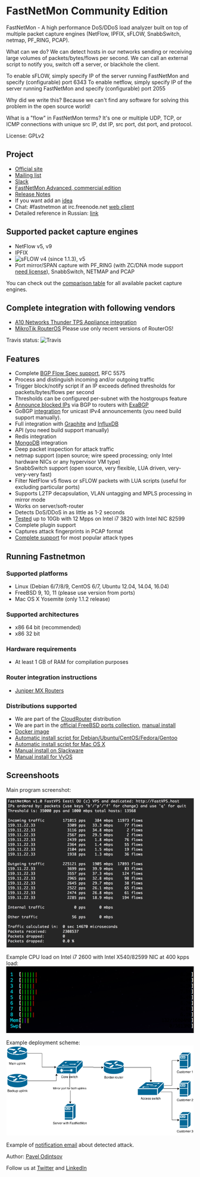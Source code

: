 FastNetMon Community Edition
===========
FastNetMon - A high performance DoS/DDoS load analyzer built on top of multiple packet capture engines (NetFlow, IPFIX, sFLOW, SnabbSwitch, netmap, PF_RING, PCAP).

What can we do? We can detect hosts in our networks sending or receiving large volumes of packets/bytes/flows per second. We can call an external script to notify you, switch off a server, or blackhole the client.

To enable sFLOW, simply specify IP of the server running FastNetMon and specify (configurable) port 6343
To enable netflow, simply specify IP of the server running FastNetMon and specify (configurable) port 2055

Why did we write this? Because we can't find any software for solving this problem in the open source world! 

What is a "flow" in FastNetMon terms?  It's one or multiple UDP, TCP, or ICMP connections with unique src IP, dst IP, src port, dst port, and protocol.

License: GPLv2

Project 
-------
- [Official site](https://fastnetmon.com)
- [Mailing list](https://groups.google.com/forum/#!forum/fastnetmon)
- [Slack](https://join.slack.com/t/fastnetmon/shared_invite/MjM3NDUwNzY4NjA5LTE1MDQ4MzE5NTAtYmU4MjYyYWNiZQ)
- [FastNetMon Advanced, commercial edition](https://fastnetmon.com/fastnetmon-advanced/)
- [Release Notes](https://github.com/pavel-odintsov/fastnetmon/releases)
- If you want add an [idea](https://fastnetmon.fider.io/)
- Chat: #fastnetmon at irc.freenode.net [web client](https://webchat.freenode.net/)
- Detailed reference in Russian: [link](https://fastnetmon.com/wp-content/uploads/2017/07/FastNetMon_Reference_Russian.pdf)

Supported packet capture engines
--------------------------------
- NetFlow v5, v9
- IPFIX
- ![sFLOW](http://sflow.org/images/sflowlogo.gif) v4 (since 1.1.3), v5
- Port mirror/SPAN capture with PF_RING (with ZC/DNA mode support [need license](http://www.ntop.org/products/pf_ring/)), SnabbSwitch, NETMAP and PCAP

You can check out the [comparison table](https://fastnetmon.com/docs/capture_backends/) for all available packet capture engines.

Complete integration with following vendors 
--------------------------------
- [A10 Networks Thunder TPS Appliance integration](src/a10_plugin)
- [MikroTik RouterOS](src/mikrotik_plugin) Please use only recent versions of RouterOS!

Travis status: ![Travis](https://travis-ci.org/pavel-odintsov/fastnetmon.svg?branch=master)

Features
--------
- Complete [BGP Flow Spec support](https://fastnetmon.com/docs/bgp_flow_spec/), RFC 5575
- Process and distinguish incoming and/or outgoing traffic
- Trigger block/notify script if an IP exceeds defined thresholds for packets/bytes/flows per second
- Thresholds can be configured per-subnet with the hostgroups feature
- [Announce blocked IPs](https://fastnetmon.com/docs/exabgp_integration/) via BGP to routers with [ExaBGP](https://github.com/Exa-Networks/exabgp)
- GoBGP [integration](https://fastnetmon.com/docs/gobgp-integration/) for unicast IPv4 announcements (you need build support manually).
- Full integration with [Graphite](https://fastnetmon.com/docs/graphite_integration/) and [InfluxDB](https://fastnetmon.com/docs/influxdb_integration/)
- API (you need build support manually)
- Redis integration
- [MongoDB](https://fastnetmon.com/docs/mongodb/) integration
- Deep packet inspection for attack traffic
- netmap support (open source; wire speed processing; only Intel hardware NICs or any hypervisor VM type)
- SnabbSwitch support (open source, very flexible, LUA driven, very-very-very fast)
- Filter NetFlow v5 flows or sFLOW packets with LUA scripts (useful for excluding particular ports)
- Supports L2TP decapsulation, VLAN untagging and MPLS processing in mirror mode 
- Works on server/soft-router
- Detects DoS/DDoS in as little as 1-2 seconds
- [Tested](https://fastnetmon.com/docs/performance_tests/) up to 10Gb with 12 Mpps on Intel i7 3820 with Intel NIC 82599
- Complete plugin support
- Captures attack fingerprints in PCAP format
- [Complete support](https://fastnetmon.com/docs/detected_attack_types/) for most popular attack types

Running Fastnetmon
------------------
### Supported platforms
- Linux (Debian 6/7/8/9, CentOS 6/7, Ubuntu 12.04, 14.04, 16.04)
- FreeBSD 9, 10, 11 (please use version from ports)
- Mac OS X Yosemite (only 1.1.2 release)

### Supported architectures
- x86 64 bit (recommended)
- x86 32 bit

### Hardware requirements
- At least 1 GB of RAM for compilation purposes

### Router integration instructions
- [Juniper MX Routers](docs/JUNOS_INTEGRATION.md)

### Distributions supported
- We are part of the [CloudRouter](https://cloudrouter.org/cloudrouter/2015/07/09/fastnetmon.html) distribution
- We are part in the [official FreeBSD ports collection](https://freshports.org/net-mgmt/fastnetmon/), [manual install](docs/FreeBSD_INSTALL.md)
- [Docker image](docs/DOCKER_INSTALL.md)
- [Automatic install script for Debian/Ubuntu/CentOS/Fedora/Gentoo](docs/INSTALL.md)
- [Automatic install script for Mac OS X](docs/MAC_OS_INSTALL.md)
- [Manual install on Slackware](docs/SLACKWARE_INSTALL.md)
- [Manual install for VyOS](docs/VyOS_INSTALL.md)

Screenshoots
------------

Main program screenshot:

![Main screen image](docs/images/fastnetmon_screen.png)

Example CPU load on Intel i7 2600 with Intel X540/82599 NIC at 400 kpps load:
![Cpu consumption](docs/images/fastnetmon_stats.png)

Example deployment scheme:
![Network diagramm](docs/images/network_map.png)

Example of [notification email](https://fastnetmon.com/docs/attack_report_example/) about detected attack.

Author: [Pavel Odintsov](http://uk.linkedin.com/in/podintsov/)

Follow us at [Twitter](https://twitter.com/fastnetmon) and [LinkedIn](https://www.linkedin.com/company/fastnetmon/)

